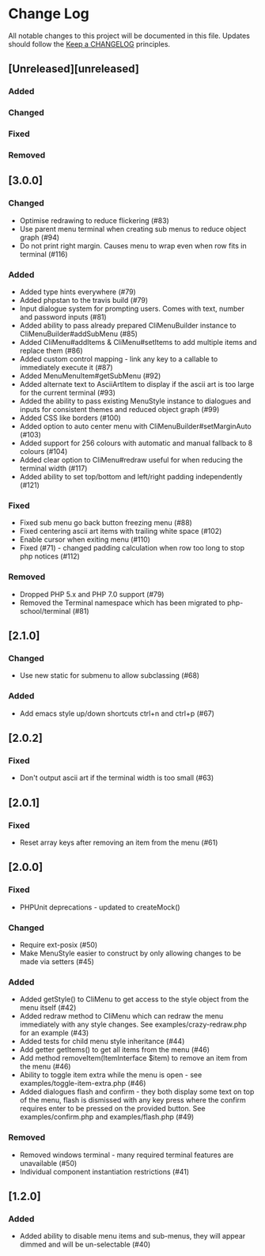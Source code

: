 # Change Log
All notable changes to this project will be documented in this file.
Updates should follow the [Keep a CHANGELOG](http://keepachangelog.com/) principles.

## [Unreleased][unreleased]
### Added

### Changed

### Fixed

### Removed

## [3.0.0]
### Changed
 - Optimise redrawing to reduce flickering (#83)
 - Use parent menu terminal when creating sub menus to reduce object graph (#94)
 - Do not print right margin. Causes menu to wrap even when row fits in terminal (#116)
 
### Added
 - Added type hints everywhere (#79)
 - Added phpstan to the travis build (#79)
 - Input dialogue system for prompting users. Comes with text, number and password inputs (#81)
 - Added ability to pass already prepared CliMenuBuilder instance to CliMenuBuilder#addSubMenu (#85)
 - Added CliMenu#addItems & CliMenu#setItems to add multiple items and replace them (#86)
 - Added custom control mapping - link any key to a callable to immediately execute it (#87)
 - Added MenuMenuItem#getSubMenu (#92)
 - Added alternate text to AsciiArtItem to display if the ascii art is too large for the current terminal (#93)
 - Added the ability to pass existing MenuStyle instance to dialogues and inputs for consistent themes and reduced object graph (#99)
 - Added CSS like borders (#100)
 - Added option to auto center menu with CliMenuBuilder#setMarginAuto (#103)
 - Added support for 256 colours with automatic and manual fallback to 8 colours (#104)
 - Added clear option to CliMenu#redraw useful for when reducing the terminal width (#117)
 - Added ability to set top/bottom and left/right padding independently (#121)
 
### Fixed
 - Fixed sub menu go back button freezing menu (#88)
 - Fixed centering ascii art items with trailing white space (#102)
 - Enable cursor when exiting menu (#110)
 - Fixed (#71) - changed padding calculation when row too long to stop php notices (#112)
 
### Removed
 - Dropped PHP 5.x and PHP 7.0 support (#79)
 - Removed the Terminal namespace which has been migrated to php-school/terminal (#81)

## [2.1.0]
### Changed
 - Use new static for submenu to allow subclassing (#68)
 
### Added
 - Add emacs style up/down shortcuts ctrl+n and ctrl+p (#67)

## [2.0.2]
### Fixed
 - Don't output ascii art if the terminal width is too small (#63)

## [2.0.1]
### Fixed
 - Reset array keys after removing an item from the menu (#61)

## [2.0.0]
### Fixed
 - PHPUnit deprecations - updated to createMock()
   
### Changed
 - Require ext-posix (#50)
 - Make MenuStyle easier to construct by only allowing changes to be made via setters (#45)
 
### Added
 - Added getStyle() to CliMenu to get access to the style object from the menu itself (#42)
 - Added redraw method to CliMenu which can redraw the menu immediately with any style changes. See 
   examples/crazy-redraw.php for an example (#43)
 - Added tests for child menu style inheritance (#44)
 - Add getter getItems() to get all items from the menu (#46)
 - Add method removeItem(ItemInterface $item) to remove an item from the menu (#46)
 - Ability to toggle item extra while the menu is open - see examples/toggle-item-extra.php (#46)
 - Added dialogues flash and confirm - they both display some text on top of the menu, flash is dismissed with 
   any key press where the confirm requires enter to be pressed on the provided button. 
   See examples/confirm.php and examples/flash.php (#49)
 
### Removed
 - Removed windows terminal - many required terminal features are unavailable (#50)
 - Individual component instantiation restrictions (#41)
 
 ## [1.2.0] 
 ### Added
  - Added ability to disable menu items and sub-menus, they will appear dimmed and will be un-selectable (#40)
